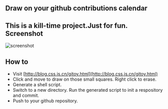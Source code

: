 Draw on your github contributions calendar
--------
This is a kill-time project.Just for fun.
Screenshot
-----
![screenshot](http://miscs-up.stor.sinaapp.com/shot.png)

How to
------
 - Visit [http://blog.css.js.cn/gitoy.html](http://blog.css.js.cn/gitoy.html)
 - Click and move to draw on those small squares. Right click to erase.
 - Generate a shell script.
 - Switch to a new directory. Run the generated script to init a respository and commit.
 - Push to your github repository.
